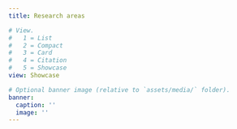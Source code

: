 ```yaml
---
title: Research areas

# View.
#   1 = List
#   2 = Compact
#   3 = Card
#   4 = Citation
#   5 = Showcase
view: Showcase

# Optional banner image (relative to `assets/media/` folder).
banner:
  caption: ''
  image: ''
---
```

